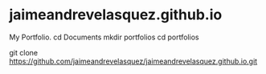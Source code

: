 # jaimeandrevelasquez.github.io
My Portfolio. 
cd Documents 
mkdir portfolios 
cd portfolios

git clone https://github.com/jaimeandrevelasquez/jaimeandrevelasquez.github.io.git
